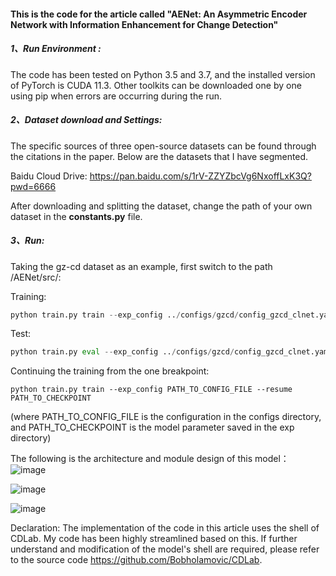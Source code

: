 #### This is the code for the article called "AENet: An Asymmetric Encoder Network with Information Enhancement for Change Detection"

##### 1、Run Environment :
The code has been tested on Python 3.5 and 3.7, and the installed version of PyTorch is CUDA 11.3. Other toolkits can be downloaded one by one using pip when errors are occurring during the run.

##### 2、Dataset download and Settings:

The specific sources of three open-source datasets can be found through the citations in the paper. Below are the datasets that I have segmented.

Baidu Cloud Drive: https://pan.baidu.com/s/1rV-ZZYZbcVg6NxoffLxK3Q?pwd=6666

After downloading and splitting the dataset, change the path of your own dataset in the **constants.py** file.

##### 3、Run:
Taking the gz-cd dataset as an example, first switch to the path /AENet/src/:

Training: 

```python
python train.py train --exp_config ../configs/gzcd/config_gzcd_clnet.yaml   
```

Test: 

```python
python train.py eval --exp_config ../configs/gzcd/config_gzcd_clnet.yaml --resume ../exp/gzcd/weights/model_best_clnet.pth --save_on --subset test 
```

Continuing the training from the one breakpoint: 

```
python train.py train --exp_config PATH_TO_CONFIG_FILE --resume PATH_TO_CHECKPOINT
```

 (where PATH_TO_CONFIG_FILE is the configuration in the configs directory, and PATH_TO_CHECKPOINT is the model parameter saved in the exp directory)


The following is the architecture and module design of this model：
![image](https://github.com/user-attachments/assets/0997c8cf-d617-4b6e-9110-a2916bb7e40d)


![image](https://github.com/user-attachments/assets/c1f5d05a-40e8-4761-a945-021578b64558)


![image](https://github.com/user-attachments/assets/e0e3f327-1a65-4245-8e6b-4f5e454117a0)

Declaration: The implementation of the code in this article uses the shell of CDLab.  My code has been highly streamlined based on this.  If further understand and modification of the model's shell are required, please refer to the source code https://github.com/Bobholamovic/CDLab.

